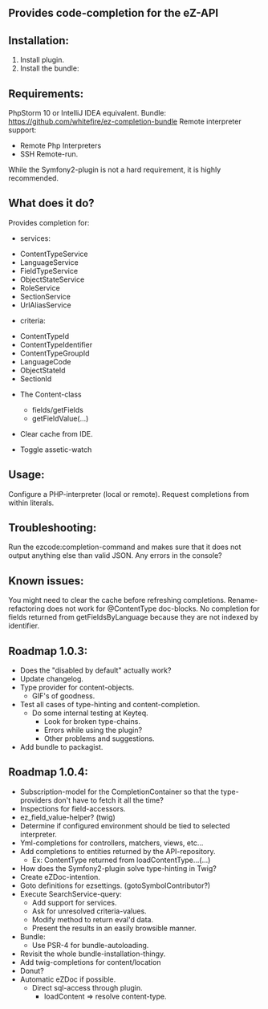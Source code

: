 Provides code-completion for the eZ-API
---------------------------------------

Installation:
-------------
1. Install plugin.
2. Install the bundle:

Requirements:
-------------
PhpStorm 10 or IntelliJ IDEA equivalent.
Bundle: https://github.com/whitefire/ez-completion-bundle
Remote interpreter support:
 - Remote Php Interpreters
 - SSH Remote-run.

While the Symfony2-plugin is not a hard requirement, it is highly recommended.

What does it do?
----------------
Provides completion for:

* services:
 - ContentTypeService
 - LanguageService
 - FieldTypeService
 - ObjectStateService
 - RoleService
 - SectionService
 - UrlAliasService

* criteria:
 - ContentTypeId
 - ContentTypeIdentifier
 - ContentTypeGroupId
 - LanguageCode
 - ObjectStateId
 - SectionId

* The Content-class
    - fields/getFields
    - getFieldValue(...)

* Clear cache from IDE.
* Toggle assetic-watch

Usage:
------
Configure a PHP-interpreter (local or remote).
Request completions from within literals.

Troubleshooting:
----------------
Run the ezcode:completion-command and makes sure that it does not output anything else than valid JSON.
Any errors in the console?

Known issues:
-------------
You might need to clear the cache before refreshing completions.
Rename-refactoring does not work for @ContentType doc-blocks.
No completion for fields returned from getFieldsByLanguage because they are not indexed by identifier.

Roadmap 1.0.3:
--------------
* Does the "disabled by default" actually work?
* Update changelog.
* Type provider for content-objects.
    - GIF's of goodness.
* Test all cases of type-hinting and content-completion.
    - Do some internal testing at Keyteq.
        - Look for broken type-chains.
        - Errors while using the plugin?
        - Other problems and suggestions.
* Add bundle to packagist.

Roadmap 1.0.4:
--------------
* Subscription-model for the CompletionContainer so that the type-providers don't have to fetch it all the time?
* Inspections for field-accessors.
* ez_field_value-helper? (twig)
* Determine if configured environment should be tied to selected interpreter.
* Yml-completions for controllers, matchers, views, etc...
* Add completions to entities returned by the API-repository.
    - Ex: ContentType returned from loadContentType...(...)
* How does the Symfony2-plugin solve type-hinting in Twig?
* Create eZDoc-intention.
* Goto definitions for ezsettings. (gotoSymbolContributor?)
* Execute SearchService-query:
    - Add support for services.
    - Ask for unresolved criteria-values.
    - Modify method to return eval'd data.
    - Present the results in an easily browsible manner.
* Bundle:
    - Use PSR-4 for bundle-autoloading.
* Revisit the whole bundle-installation-thingy.
* Add twig-completions for content/location
* Donut?
* Automatic eZDoc if possible.
    - Direct sql-access through plugin.
        - loadContent => resolve content-type.

